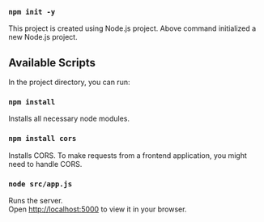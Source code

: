 ### `npm init -y`

This project is created using Node.js project. Above command initialized a new Node.js project.

## Available Scripts

In the project directory, you can run:

### `npm install`

Installs all necessary node modules.

### `npm install cors`

Installs CORS. To make requests from a frontend application, you might need to handle CORS.

### `node src/app.js`

Runs the server.\
Open [http://localhost:5000](http://localhost:5000) to view it in your browser.
